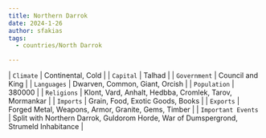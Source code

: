 ```yaml
---
title: Northern Darrok
date: 2024-1-26
author: sfakias
tags:
  - countries/North Darrok

---
```

| `Climate` | Continental, Cold |
| `Capital` | Talhad |
| `Government` | Council and King |
| `Languages` | Dwarven, Common, Giant, Orcish |
| `Population` | 380000 |
| `Religions` | Klont, Vard, Anhalt, Hedbba, Cromlek, Tarov, Mormankar |
| `Imports` | Grain, Food, Exotic Goods, Books |
| `Exports` | Forged Metal, Weapons, Armor, Granite, Gems, Timber |
| `Important Events` | Split with Northern Darrok, Guldorom Horde, War of Dumspergrond, Strumeld Inhabitance |
